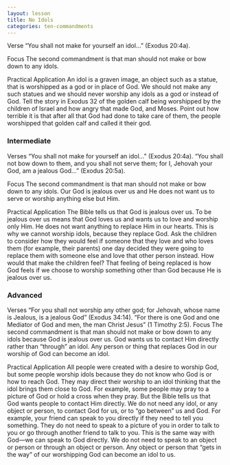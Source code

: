 ```yaml
---
layout: lesson
title: No Idols
categories: ten-commandments
---
```


Verse
“You shall not make for yourself an idol…” (Exodus 20:4a). 

Focus
The second commandment is that man should not make or bow down to any idols. 

Practical Application
An idol is a graven image, an object such as a statue, that is worshipped as a 
god or in place of God. We should not make any such statues and we should never 
worship any idols as a god or instead of God. Tell the story in Exodus 32 of the 
golden calf being worshipped by the children of Israel and how angry that made God, 
and Moses. Point out how terrible it is that after all that God had done to take
care of them, the people worshipped that golden calf and called it their god. 

### Intermediate

Verses
“You shall not make for yourself an idol…” (Exodus 20:4a). 
 “You shall not bow down to them, and you shall not serve them; for I, Jehovah your God, am a 
jealous God…” (Exodus 20:5a). 
 
Focus
The second commandment is that man should not make or bow down to any idols. Our God is 
jealous over us and He does not want us to serve or worship anything else but Him. 

Practical Application
The Bible tells us that God is jealous over us. To be jealous over us means that 
God loves us and wants us to love and worship only Him. He does not want anything 
to replace Him in our hearts. This is why we cannot worship idols, because they
replace God. Ask the children to consider how they would feel if someone that they
love and who loves them (for example, their parents) one day decided they were 
going to replace them with someone else and love that other person instead. How
would that make the children feel? That feeling of being replaced is how God
feels if we choose to worship something other than God because He is jealous over us. 

### Advanced
Verses
“For you shall not worship any other god; for Jehovah, whose name is Jealous, is a jealous God” 
(Exodus 34:14). 
 “For there is one God and one Mediator of God and men, the man Christ Jesus” (1 Timothy 2:5). 
Focus
The second commandment is that man should not make or bow down to any idols because God 
is jealous over us. God wants us to contact Him directly rather than “through” an idol. Any 
person or thing that replaces God in our worship of God can become an idol. 

Practical Application
All people were created with a desire to worship God, but some people worship idols 
because they do not know who God is or how to reach God. They may direct their 
worship to an idol thinking that the idol brings them close to God. For example,
some people may pray to a picture of God or hold a cross when they pray. But the
Bible tells us that God wants people to contact Him directly. We do not need any
idol, or any object or person, to contact God for us, or to “go between” us and
God. For example, your friend can speak to you directly if they need to tell you
something. They do not need to speak to a picture of you in order to talk to you 
or go through another friend to talk to you. This is the same way with God—we can
speak to God directly. We do not need to speak to an object or person or through
an object or person. Any object or person that “gets in the way” of our worshipping
God can become an idol to us. 
